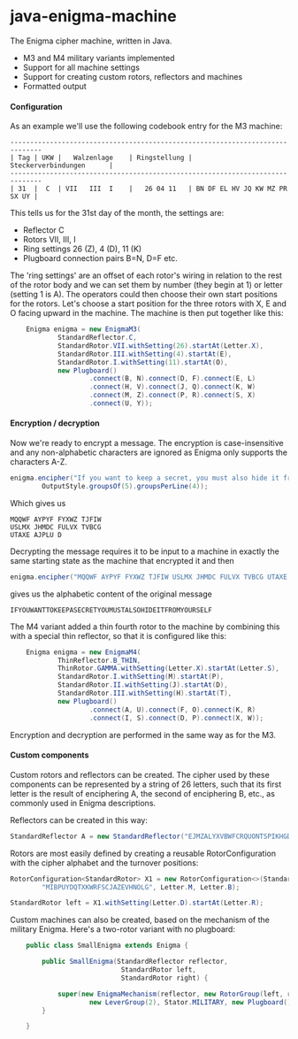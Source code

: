 java-enigma-machine
===================

The Enigma cipher machine, written in Java.

 * M3 and M4 military variants implemented
 * Support for all machine settings
 * Support for creating custom rotors, reflectors and machines
 * Formatted output

#### Configuration
As an example we'll use the following codebook entry for the M3 machine:
```
------------------------------------------------------------------------------
| Tag | UKW |   Walzenlage    | Ringstellung |      Steckerverbindungen      |
------------------------------------------------------------------------------
| 31  |  C  | VII   III  I    |   26 04 11   | BN DF EL HV JQ KW MZ PR SX UY |
```

This tells us for the 31st day of the month, the settings are:

 * Reflector C
 * Rotors VII, III, I
 * Ring settings 26 (Z), 4 (D), 11 (K)
 * Plugboard connection pairs B=N, D=F etc.

The 'ring settings' are an offset of each rotor's wiring in relation to the rest of the rotor body
and we can set them by number (they begin at 1) or letter (setting 1 is A).
The operators could then choose their own start positions for the rotors.
Let's choose a start position for the three rotors with X, E and O facing upward in the machine.
The machine is then put together like this:

```java
    Enigma enigma = new EnigmaM3(
            StandardReflector.C,
            StandardRotor.VII.withSetting(26).startAt(Letter.X),
            StandardRotor.III.withSetting(4).startAt(E),
            StandardRotor.I.withSetting(11).startAt(O),
            new Plugboard()
                    .connect(B, N).connect(D, F).connect(E, L)
                    .connect(H, V).connect(J, Q).connect(K, W)
                    .connect(M, Z).connect(P, R).connect(S, X)
                    .connect(U, Y));
```


#### Encryption / decryption

Now we're ready to encrypt a message. The encryption is case-insensitive and any non-alphabetic characters are ignored
as Enigma only supports the characters A-Z.


```java
enigma.encipher("If you want to keep a secret, you must also hide it from yourself.",
        OutputStyle.groupsOf(5).groupsPerLine(4));
```
Which gives us
```
MQQWF AYPYF FYXWZ TJFIW
USLMX JHMDC FULVX TVBCG
UTAXE AJPLU D
```

Decrypting the message requires it to be input to a machine in exactly the same starting state as the machine that encrypted it and then
```java
enigma.encipher("MQQWF AYPYF FYXWZ TJFIW USLMX JHMDC FULVX TVBCG UTAXE AJPLU D");
```
gives us the alphabetic content of the original message
```
IFYOUWANTTOKEEPASECRETYOUMUSTALSOHIDEITFROMYOURSELF
```


The M4 variant added a thin fourth rotor to the machine by combining this with a special thin reflector, so that it is configured like this:

```java
    Enigma enigma = new EnigmaM4(
            ThinReflector.B_THIN,
            ThinRotor.GAMMA.withSetting(Letter.X).startAt(Letter.S),
            StandardRotor.I.withSetting(M).startAt(P),
            StandardRotor.II.withSetting(J).startAt(D),
            StandardRotor.III.withSetting(H).startAt(T),
            new Plugboard()
                    .connect(A, U).connect(F, O).connect(K, R)
                    .connect(I, S).connect(D, P).connect(X, W));
```
Encryption and decryption are performed in the same way as for the M3.


#### Custom components

Custom rotors and reflectors can be created. The cipher used by these components can be represented by a string of 26 letters,
such that its first letter is the result of enciphering A, the second of enciphering B, etc., as commonly used in Enigma
descriptions.

Reflectors can be created in this way:
```java
StandardReflector A = new StandardReflector("EJMZALYXVBWFCRQUONTSPIKHGD");
```

Rotors are most easily defined by creating a reusable RotorConfiguration with the cipher alphabet and the turnover positions:
```java
RotorConfiguration<StandardRotor> X1 = new RotorConfiguration<>(StandardRotor::new,
        "MIBPUYDQTXKWRFSCJAZEVHNOLG", Letter.M, Letter.B);

StandardRotor left = X1.withSetting(Letter.D).startAt(Letter.R);
```

Custom machines can also be created, based on the mechanism of the military Enigma. Here's a two-rotor variant with no plugboard:
```java
    public class SmallEnigma extends Enigma {

        public SmallEnigma(StandardReflector reflector,
                            StandardRotor left,
                            StandardRotor right) {

            super(new EnigmaMechanism(reflector, new RotorGroup(left, right),
                    new LeverGroup(2), Stator.MILITARY, new Plugboard()));
        }

    }
```
